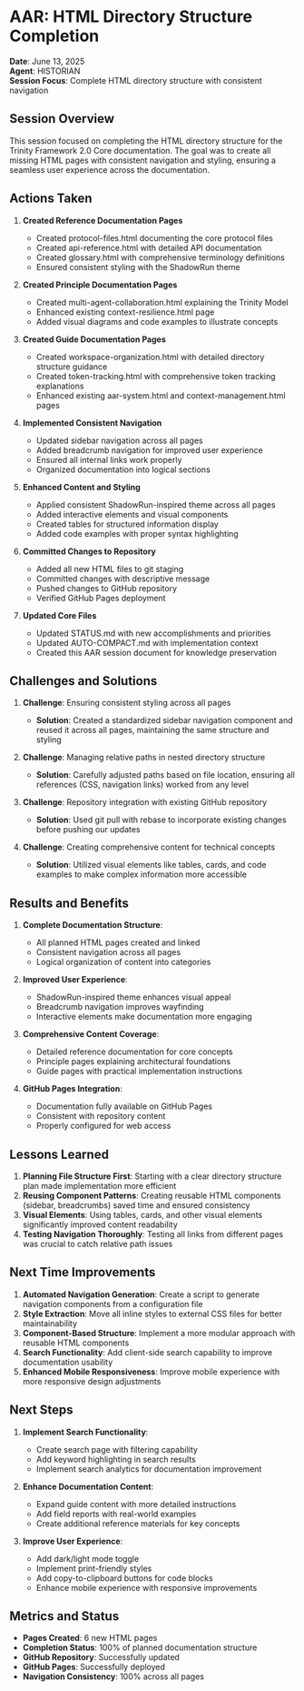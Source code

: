 # AAR: HTML Directory Structure Completion

**Date**: June 13, 2025  
**Agent**: HISTORIAN  
**Session Focus**: Complete HTML directory structure with consistent navigation

## Session Overview

This session focused on completing the HTML directory structure for the Trinity Framework 2.0 Core documentation. The goal was to create all missing HTML pages with consistent navigation and styling, ensuring a seamless user experience across the documentation.

## Actions Taken

1. **Created Reference Documentation Pages**
   - Created protocol-files.html documenting the core protocol files
   - Created api-reference.html with detailed API documentation
   - Created glossary.html with comprehensive terminology definitions
   - Ensured consistent styling with the ShadowRun theme

2. **Created Principle Documentation Pages**
   - Created multi-agent-collaboration.html explaining the Trinity Model
   - Enhanced existing context-resilience.html page
   - Added visual diagrams and code examples to illustrate concepts

3. **Created Guide Documentation Pages**
   - Created workspace-organization.html with detailed directory structure guidance
   - Created token-tracking.html with comprehensive token tracking explanations
   - Enhanced existing aar-system.html and context-management.html pages

4. **Implemented Consistent Navigation**
   - Updated sidebar navigation across all pages
   - Added breadcrumb navigation for improved user experience
   - Ensured all internal links work properly
   - Organized documentation into logical sections

5. **Enhanced Content and Styling**
   - Applied consistent ShadowRun-inspired theme across all pages
   - Added interactive elements and visual components
   - Created tables for structured information display
   - Added code examples with proper syntax highlighting

6. **Committed Changes to Repository**
   - Added all new HTML files to git staging
   - Committed changes with descriptive message
   - Pushed changes to GitHub repository
   - Verified GitHub Pages deployment

7. **Updated Core Files**
   - Updated STATUS.md with new accomplishments and priorities
   - Updated AUTO-COMPACT.md with implementation context
   - Created this AAR session document for knowledge preservation

## Challenges and Solutions

1. **Challenge**: Ensuring consistent styling across all pages
   - **Solution**: Created a standardized sidebar navigation component and reused it across all pages, maintaining the same structure and styling

2. **Challenge**: Managing relative paths in nested directory structure
   - **Solution**: Carefully adjusted paths based on file location, ensuring all references (CSS, navigation links) worked from any level

3. **Challenge**: Repository integration with existing GitHub repository
   - **Solution**: Used git pull with rebase to incorporate existing changes before pushing our updates

4. **Challenge**: Creating comprehensive content for technical concepts
   - **Solution**: Utilized visual elements like tables, cards, and code examples to make complex information more accessible

## Results and Benefits

1. **Complete Documentation Structure**:
   - All planned HTML pages created and linked
   - Consistent navigation across all pages
   - Logical organization of content into categories

2. **Improved User Experience**:
   - ShadowRun-inspired theme enhances visual appeal
   - Breadcrumb navigation improves wayfinding
   - Interactive elements make documentation more engaging

3. **Comprehensive Content Coverage**:
   - Detailed reference documentation for core concepts
   - Principle pages explaining architectural foundations
   - Guide pages with practical implementation instructions

4. **GitHub Pages Integration**:
   - Documentation fully available on GitHub Pages
   - Consistent with repository content
   - Properly configured for web access

## Lessons Learned

1. **Planning File Structure First**: Starting with a clear directory structure plan made implementation more efficient
2. **Reusing Component Patterns**: Creating reusable HTML components (sidebar, breadcrumbs) saved time and ensured consistency
3. **Visual Elements**: Using tables, cards, and other visual elements significantly improved content readability
4. **Testing Navigation Thoroughly**: Testing all links from different pages was crucial to catch relative path issues

## Next Time Improvements

1. **Automated Navigation Generation**: Create a script to generate navigation components from a configuration file
2. **Style Extraction**: Move all inline styles to external CSS files for better maintainability
3. **Component-Based Structure**: Implement a more modular approach with reusable HTML components
4. **Search Functionality**: Add client-side search capability to improve documentation usability
5. **Enhanced Mobile Responsiveness**: Improve mobile experience with more responsive design adjustments

## Next Steps

1. **Implement Search Functionality**:
   - Create search page with filtering capability
   - Add keyword highlighting in search results
   - Implement search analytics for documentation improvement

2. **Enhance Documentation Content**:
   - Expand guide content with more detailed instructions
   - Add field reports with real-world examples
   - Create additional reference materials for key concepts

3. **Improve User Experience**:
   - Add dark/light mode toggle
   - Implement print-friendly styles
   - Add copy-to-clipboard buttons for code blocks
   - Enhance mobile experience with responsive improvements

## Metrics and Status

- **Pages Created**: 6 new HTML pages
- **Completion Status**: 100% of planned documentation structure
- **GitHub Repository**: Successfully updated
- **GitHub Pages**: Successfully deployed
- **Navigation Consistency**: 100% across all pages